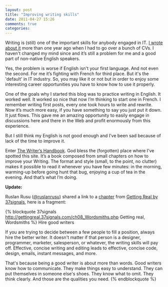 ```yaml
---
layout: post
title: "Improving writing skills"
date: 2011-04-27 15:26
comments: true
categories: 
---
```

Writing is (still) one of the important skills for anybody engaged in IT. [I wrote about it](/blog/2010/03/15/all-is-starting-with-a-cv/) more than one year ago when I had to go over a bunch of CVs. I haven't changed my mind since and it’s still a problem for me and a good part of non-native English speakers.

Yes, the problem is worse if English isn't your first language. And not even the second. For me it’s fighting with French for third place. But it's the 'default' in IT industry. So, you may like it or not but in order to enjoy some interesting career opportunities you have to know how to use it properly.

One of the goals why I started this blog was to practice writing in English. It worked well. It worked so nice that now I’m thinking to start one in French. I remember writing first posts, every one took hours to write and rewrite. Now it’s much more easy, if you have something to say you just put it down. It just flows. This gave me an amazing opportunity to easily engage in discussions here and there in the Web and profit enormously from this experience.

But I still think my English is not good enough and I’ve been sad because of lack of the time to improve it.

Enter [The Writer’s Handbook](http://writing.wisc.edu/Handbook/index.html). God bless the (forgotten) place where I’ve spotted this site. It’s a book composed from small chapters on how to improve your Writing. The format and style (small, to the point, no clutter) makes it possible to read it whenever you have few minutes: in the morning, warming-up before going hunt that bug, enjoying a cup of tea in the evening. And that’s what I’m doing.

**Update:**

Ruslan Rusu ([@ruslanrusu](http://twitter.com/ruslanrusu)) shared a link to a [chapter](http://gettingreal.37signals.com/ch08_Wordsmiths.php) from [Getting Real by 37signals](http://gettingreal.37signals.com/), here is a fragment:

{% blockquote 37signals http://gettingreal.37signals.com/ch08_Wordsmiths.php Getting real, Wordsmiths %}
Hire good writers

If you are trying to decide between a few people to fill a position, always hire the better writer. It doesn't matter if that person is a designer, programmer, marketer, salesperson, or whatever, the writing skills will pay off. Effective, concise writing and editing leads to effective, concise code, design, emails, instant messages, and more.

That's because being a good writer is about more than words. Good writers know how to communicate. They make things easy to understand. They can put themselves in someone else's shoes. They know what to omit. They think clearly. And those are the qualities you need.
{% endblockquote %}
